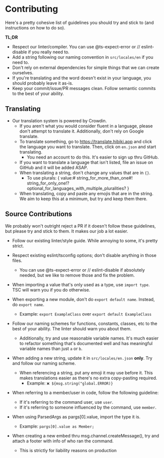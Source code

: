 # Contributing

Here's a pretty cohesive list of guidelines you should try and stick to (and instructions on how to do so).

**TL;DR**

- Respect our linter/compiler. You can use @ts-expect-error or // eslint-disable if you really need to.
- Add a string following our naming convention in `src/locales/en` if you need to.
- Don't rely on external dependencies for simple things that we can create ourselves.
- If you're translating and the word doesn't exist in your language, you should probably leave it as-is.
- Keep your commit/issue/PR messages clean. Follow semantic commits to the best of your ability.

## Translating

- Our translation system is powered by Crowdin.
  - If you aren't what you would consider fluent in a language, please don't attempt to translate it. Additionally, don't rely on Google translate.
  - To translate something, go to https://translate.hibiki.app and click the language you want to translate. Then, click on `en.json` and start translating.
    - You need an account to do this. It's easier to sign up thru GitHub.
  - If you want to translate a language that isn't listed, file an issue on GitHub and it will be added ASAP.
  - When translating a string, don't change any values that are in `{}`.
    - To use plurals: { value:# string_for_more_than_one#! string_for_only_one!? optional_for_languages_with_multiple_pluralities? }
  - When translating, copy and paste any emojis that are in the string. We aim to keep this at a minimum, but try and keep them there.

## Source Contributions

We probably won't outright reject a PR if it doesn't follow these guidelines, but please try and stick to them. It makes our job a lot easier.

- Follow our existing linter/style guide. While annoying to some, it's pretty strict.
- Respect existing eslint/tsconfig options; don't disable anything in those files.

  - You can use @ts-expect-error or // eslint-disable if absolutely needed, but we like to remove those and fix the problem.

- When importing a value that's only used as a type, use `import type`. TSC will warn you if you do otherwise.

- When exporting a new module, don't do `export default name`. Instead, do `export name`.

  - Example: `export ExampleClass` over `export default ExampleClass`

- Follow our naming schemes for functions, constants, classes, etc to the best of your ability. The linter should warn you about them.

  - Additionally, try and use reasonable variable names. It's much easier to refactor something that's documented well and has meaningful variable names than just `a` or `b`.

- When adding a new string, update it in `src/locales/en.json` **only**. Try and follow our naming scheme.

  - When referencing a string, put any emoji it may use before it. This makes translations easier as there's no extra copy-pasting required.
    - Example: `❌ ${msg.string("global.ERROR)}`

- When referring to a member/user in code, follow the following guideline:

  - If it's referring to the command user, use `user`.
  - If it's referring to someone influenced by the command, use `member`.

- When using ParsedArgs as pargs[0].value, import the type it is.

  - Example: `pargs[0].value as Member;`

- When creating a new embed thru msg.channel.createMessage(), try and attach a footer with info of who ran the command.

  - This is strictly for liability reasons on production
